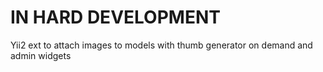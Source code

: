 # IN HARD DEVELOPMENT

Yii2 ext to attach images to models with thumb generator on demand and admin widgets